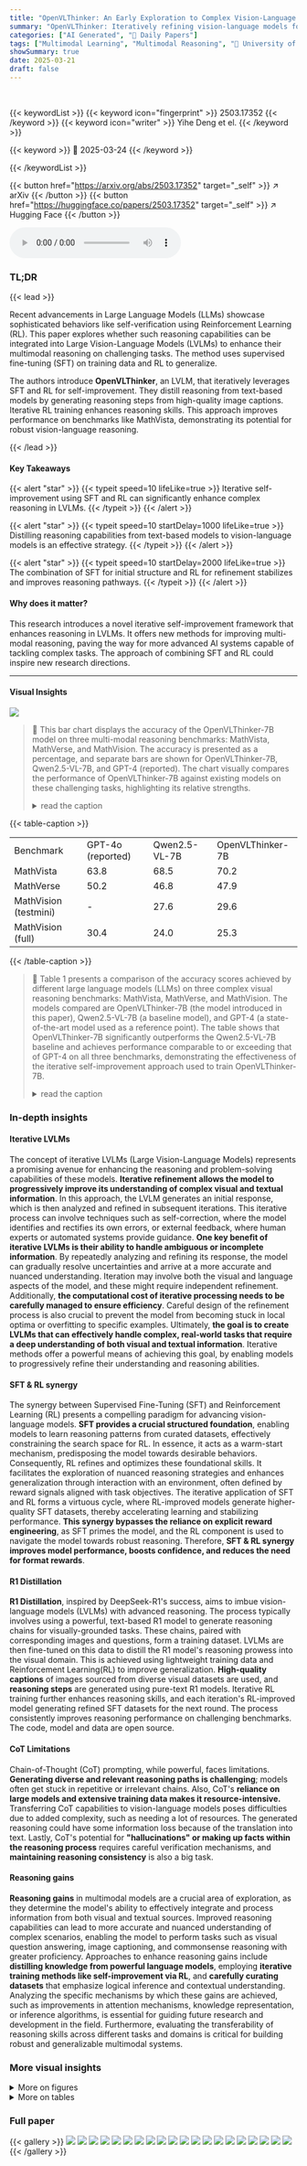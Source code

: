 ```yaml
---
title: "OpenVLThinker: An Early Exploration to Complex Vision-Language Reasoning via Iterative Self-Improvement"
summary: "OpenVLThinker: Iteratively refining vision-language models for complex reasoning, bridging the gap to R1-style capabilities."
categories: ["AI Generated", "🤗 Daily Papers"]
tags: ["Multimodal Learning", "Multimodal Reasoning", "🏢 University of California, Los Angeles",]
showSummary: true
date: 2025-03-21
draft: false
---
```


<br>

{{< keywordList >}}
{{< keyword icon="fingerprint" >}} 2503.17352 {{< /keyword >}}
{{< keyword icon="writer" >}} Yihe Deng et el. {{< /keyword >}}
 
{{< keyword >}} 🤗 2025-03-24 {{< /keyword >}}
 
{{< /keywordList >}}

{{< button href="https://arxiv.org/abs/2503.17352" target="_self" >}}
↗ arXiv
{{< /button >}}
{{< button href="https://huggingface.co/papers/2503.17352" target="_self" >}}
↗ Hugging Face
{{< /button >}}



<audio controls>
    <source src="https://ai-paper-reviewer.com/2503.17352/podcast.wav" type="audio/wav">
    Your browser does not support the audio element.
</audio>


### TL;DR


{{< lead >}}

Recent advancements in Large Language Models (LLMs) showcase sophisticated behaviors like self-verification using Reinforcement Learning (RL). This paper explores whether such reasoning capabilities can be integrated into Large Vision-Language Models (LVLMs) to enhance their multimodal reasoning on challenging tasks. The method uses supervised fine-tuning (SFT) on training data and RL to generalize.



The authors introduce **OpenVLThinker**, an LVLM, that iteratively leverages SFT and RL for self-improvement. They distill reasoning from text-based models by generating reasoning steps from high-quality image captions. Iterative RL training enhances reasoning skills. This approach improves performance on benchmarks like MathVista, demonstrating its potential for robust vision-language reasoning.

{{< /lead >}}


#### Key Takeaways

{{< alert "star" >}}
{{< typeit speed=10 lifeLike=true >}} Iterative self-improvement using SFT and RL can significantly enhance complex reasoning in LVLMs. {{< /typeit >}}
{{< /alert >}}

{{< alert "star" >}}
{{< typeit speed=10 startDelay=1000 lifeLike=true >}} Distilling reasoning capabilities from text-based models to vision-language models is an effective strategy. {{< /typeit >}}
{{< /alert >}}

{{< alert "star" >}}
{{< typeit speed=10 startDelay=2000 lifeLike=true >}} The combination of SFT for initial structure and RL for refinement stabilizes and improves reasoning pathways. {{< /typeit >}}
{{< /alert >}}

#### Why does it matter?
This research introduces a novel iterative self-improvement framework that enhances reasoning in LVLMs. It offers new methods for improving multi-modal reasoning, paving the way for more advanced AI systems capable of tackling complex tasks. The approach of combining SFT and RL could inspire new research directions.

------
#### Visual Insights



![](https://arxiv.org/html/2503.17352/x1.png)

> 🔼 This bar chart displays the accuracy of the OpenVLThinker-7B model on three multi-modal reasoning benchmarks: MathVista, MathVerse, and MathVision.  The accuracy is presented as a percentage, and separate bars are shown for OpenVLThinker-7B, Qwen2.5-VL-7B, and GPT-4 (reported).  The chart visually compares the performance of OpenVLThinker-7B against existing models on these challenging tasks, highlighting its relative strengths.
> <details>
> <summary>read the caption</summary>
> Figure 1: Performance (accuracy) of OpenVLThinker-7B on multi-modal reasoning benchmarks.
> </details>





{{< table-caption >}}
<table class="ltx_tabular ltx_centering ltx_align_middle" id="S4.T1.1">
<tr class="ltx_tr" id="S4.T1.1.1">
<td class="ltx_td ltx_align_left ltx_border_tt" id="S4.T1.1.1.1"><span class="ltx_text ltx_font_bold" id="S4.T1.1.1.1.1">Benchmark</span></td>
<td class="ltx_td ltx_align_center ltx_border_tt" id="S4.T1.1.1.2"><span class="ltx_text ltx_font_bold" id="S4.T1.1.1.2.1">GPT-4o (reported)</span></td>
<td class="ltx_td ltx_align_center ltx_border_tt" id="S4.T1.1.1.3"><span class="ltx_text ltx_font_bold" id="S4.T1.1.1.3.1">Qwen2.5-VL-7B</span></td>
<td class="ltx_td ltx_align_center ltx_border_tt" id="S4.T1.1.1.4"><span class="ltx_text ltx_font_bold" id="S4.T1.1.1.4.1">OpenVLThinker-7B</span></td>
</tr>
<tr class="ltx_tr" id="S4.T1.1.2">
<td class="ltx_td ltx_align_left ltx_border_t" id="S4.T1.1.2.1">MathVista</td>
<td class="ltx_td ltx_align_center ltx_border_t" id="S4.T1.1.2.2">63.8</td>
<td class="ltx_td ltx_align_center ltx_border_t" id="S4.T1.1.2.3">68.5</td>
<td class="ltx_td ltx_align_center ltx_border_t" id="S4.T1.1.2.4"><span class="ltx_text ltx_font_bold" id="S4.T1.1.2.4.1">70.2</span></td>
</tr>
<tr class="ltx_tr" id="S4.T1.1.3">
<td class="ltx_td ltx_align_left" id="S4.T1.1.3.1">MathVerse</td>
<td class="ltx_td ltx_align_center" id="S4.T1.1.3.2">50.2</td>
<td class="ltx_td ltx_align_center" id="S4.T1.1.3.3">46.8</td>
<td class="ltx_td ltx_align_center" id="S4.T1.1.3.4"><span class="ltx_text ltx_font_bold" id="S4.T1.1.3.4.1">47.9</span></td>
</tr>
<tr class="ltx_tr" id="S4.T1.1.4">
<td class="ltx_td ltx_align_left" id="S4.T1.1.4.1">MathVision (testmini)</td>
<td class="ltx_td ltx_align_center" id="S4.T1.1.4.2">-</td>
<td class="ltx_td ltx_align_center" id="S4.T1.1.4.3">27.6</td>
<td class="ltx_td ltx_align_center" id="S4.T1.1.4.4"><span class="ltx_text ltx_font_bold" id="S4.T1.1.4.4.1">29.6</span></td>
</tr>
<tr class="ltx_tr" id="S4.T1.1.5">
<td class="ltx_td ltx_align_left ltx_border_bb" id="S4.T1.1.5.1">MathVision (full)</td>
<td class="ltx_td ltx_align_center ltx_border_bb" id="S4.T1.1.5.2">30.4</td>
<td class="ltx_td ltx_align_center ltx_border_bb" id="S4.T1.1.5.3">24.0</td>
<td class="ltx_td ltx_align_center ltx_border_bb" id="S4.T1.1.5.4"><span class="ltx_text ltx_font_bold" id="S4.T1.1.5.4.1">25.3</span></td>
</tr>
</table>{{< /table-caption >}}

> 🔼 Table 1 presents a comparison of the accuracy scores achieved by different large language models (LLMs) on three complex visual reasoning benchmarks: MathVista, MathVerse, and MathVision.  The models compared are OpenVLThinker-7B (the model introduced in this paper), Qwen2.5-VL-7B (a baseline model), and GPT-4 (a state-of-the-art model used as a reference point).  The table shows that OpenVLThinker-7B significantly outperforms the Qwen2.5-VL-7B baseline and achieves performance comparable to or exceeding that of GPT-4 on all three benchmarks, demonstrating the effectiveness of the iterative self-improvement approach used to train OpenVLThinker-7B.
> <details>
> <summary>read the caption</summary>
> Table 1: Evaluation results across multi-modal reasoning benchmarks including MathVista, MathVerse and MathVision. We include the reported performance of GPT-4o as a reference. OpenVLThinker-7B consistently and effectively improves upon the performance of Qwen2.5-VL-7B, surpassing or matching the performance of GPT-4o.
> </details>





### In-depth insights


#### Iterative LVLMs
The concept of iterative LVLMs (Large Vision-Language Models) represents a promising avenue for enhancing the reasoning and problem-solving capabilities of these models. **Iterative refinement allows the model to progressively improve its understanding of complex visual and textual information**. In this approach, the LVLM generates an initial response, which is then analyzed and refined in subsequent iterations. This iterative process can involve techniques such as self-correction, where the model identifies and rectifies its own errors, or external feedback, where human experts or automated systems provide guidance. **One key benefit of iterative LVLMs is their ability to handle ambiguous or incomplete information**. By repeatedly analyzing and refining its response, the model can gradually resolve uncertainties and arrive at a more accurate and nuanced understanding. Iteration may involve both the visual and language aspects of the model, and these might require independent refinement. Additionally, **the computational cost of iterative processing needs to be carefully managed to ensure efficiency**. Careful design of the refinement process is also crucial to prevent the model from becoming stuck in local optima or overfitting to specific examples. Ultimately, **the goal is to create LVLMs that can effectively handle complex, real-world tasks that require a deep understanding of both visual and textual information**. Iterative methods offer a powerful means of achieving this goal, by enabling models to progressively refine their understanding and reasoning abilities.

#### SFT & RL synergy
The synergy between Supervised Fine-Tuning (SFT) and Reinforcement Learning (RL) presents a compelling paradigm for advancing vision-language models. **SFT provides a crucial structured foundation**, enabling models to learn reasoning patterns from curated datasets, effectively constraining the search space for RL. In essence, it acts as a warm-start mechanism, predisposing the model towards desirable behaviors. Consequently, RL refines and optimizes these foundational skills. It facilitates the exploration of nuanced reasoning strategies and enhances generalization through interaction with an environment, often defined by reward signals aligned with task objectives. The iterative application of SFT and RL forms a virtuous cycle, where RL-improved models generate higher-quality SFT datasets, thereby accelerating learning and stabilizing performance. **This synergy bypasses the reliance on explicit reward engineering**, as SFT primes the model, and the RL component is used to navigate the model towards robust reasoning. Therefore, **SFT & RL synergy improves model performance, boosts confidence, and reduces the need for format rewards**.

#### R1 Distillation
**R1 Distillation**, inspired by DeepSeek-R1's success, aims to imbue vision-language models (LVLMs) with advanced reasoning. The process typically involves using a powerful, text-based R1 model to generate reasoning chains for visually-grounded tasks. These chains, paired with corresponding images and questions, form a training dataset. LVLMs are then fine-tuned on this data to distill the R1 model's reasoning prowess into the visual domain. This is achieved using lightweight training data and Reinforcement Learning(RL) to improve generalization. **High-quality captions** of images sourced from diverse visual datasets are used, and **reasoning steps** are generated using pure-text R1 models. Iterative RL training further enhances reasoning skills, and each iteration's RL-improved model generating refined SFT datasets for the next round. The process consistently improves reasoning performance on challenging benchmarks. The code, model and data are open source.

#### CoT Limitations
Chain-of-Thought (CoT) prompting, while powerful, faces limitations. **Generating diverse and relevant reasoning paths is challenging**; models often get stuck in repetitive or irrelevant chains. Also, CoT's **reliance on large models and extensive training data makes it resource-intensive.** Transferring CoT capabilities to vision-language models poses difficulties due to added complexity, such as needing a lot of resources. The generated reasoning could have some information loss because of the translation into text. Lastly, CoT's potential for **"hallucinations" or making up facts within the reasoning process** requires careful verification mechanisms, and **maintaining reasoning consistency** is also a big task.

#### Reasoning gains
**Reasoning gains** in multimodal models are a crucial area of exploration, as they determine the model's ability to effectively integrate and process information from both visual and textual sources. Improved reasoning capabilities can lead to more accurate and nuanced understanding of complex scenarios, enabling the model to perform tasks such as visual question answering, image captioning, and commonsense reasoning with greater proficiency. Approaches to enhance reasoning gains include **distilling knowledge from powerful language models**, employing **iterative training methods like self-improvement via RL**, and **carefully curating datasets** that emphasize logical inference and contextual understanding. Analyzing the specific mechanisms by which these gains are achieved, such as improvements in attention mechanisms, knowledge representation, or inference algorithms, is essential for guiding future research and development in the field. Furthermore, evaluating the transferability of reasoning skills across different tasks and domains is critical for building robust and generalizable multimodal systems.


### More visual insights

<details>
<summary>More on figures
</summary>


![](https://arxiv.org/html/2503.17352/x2.png)

> 🔼 This figure illustrates the iterative training process for OpenVLThinker-7B, a vision-language model.  The process starts with a base model and a text-based reasoning model (DeepSeek-R1).  An image is input, and a captioning model generates a caption.  The caption and the original question are then fed to the DeepSeek-R1 model, which produces reasoning steps and an answer. This data (image, question, reasoning, answer) constitutes the initial Supervised Fine-Tuning (SFT) dataset.  Iteratively, the model is fine-tuned using this SFT dataset and then further improved with reinforcement learning (GRPO).  The improved model from each iteration then generates refined SFT data for the next round. This iterative approach, combining SFT and GRPO, results in improved reasoning ability,  along with progressively more challenging questions to further enhance the model's capabilities.
> <details>
> <summary>read the caption</summary>
> Figure 2: Demonstration of the training process toward OpenVLThinker-7B. We obtain the SFT data for iteration 1 via text-based R1 model that only receives the question and the generated image caption. Subsequently, we apply SFT and GRPO iteratively to leverage new reasoning data from the previous iteration and achieve self-improvement. We also evolve the data sources to progressively include more challenging questions over iterations.
> </details>



![](https://arxiv.org/html/2503.17352/x3.png)

> 🔼 This figure displays an example of OpenVLThinker's reasoning process. The model is presented with a question about an image (the image and question are shown in Figure 9).  The model demonstrates a chain of thought, showing its step-by-step reasoning. Notably, the model also exhibits self-reflection, verifying its work and correcting itself when necessary.  This example illustrates the model's ability to perform complex reasoning tasks and its capacity for self-correction and verification.
> <details>
> <summary>read the caption</summary>
> Figure 3: An example reasoning trace of OpenVLThinker. It shows desirable reasoning behavior including self-reflection and self-verification, such as “I double-check my work”. Corresponding image and question are shown in Figure 9.
> </details>



![](https://arxiv.org/html/2503.17352/x4.png)

> 🔼 This figure displays the iterative performance improvement of the OpenVLThinker model on the MathVista benchmark.  The process involves alternating between supervised fine-tuning (SFT) and Group Relative Policy Optimization (GRPO) reinforcement learning.  Each SFT iteration (SFT-Iter(i)) fine-tunes the base Qwen2.5-VL-7B model using data generated by the previous GRPO iteration (GRPO-Iter(i-1)).  Each GRPO iteration trains the model from the previous SFT iteration. This iterative approach demonstrates consistent performance gains over multiple rounds.
> <details>
> <summary>read the caption</summary>
> Figure 4: Iterative performance improvement of our model on MathVista. We note that SFT-Iter(i) is always fine-tuned from the base model Qwen2.5-VL-7B, with its training data generated from GRPO-Iter(i-1). GRPO-Iter(i) is obtained by applying GRPO to train SFT-Iter(i).
> </details>



![](https://arxiv.org/html/2503.17352/x5.png)

> 🔼 The figure shows two line graphs, (a) and (b), illustrating the training progress of the model using GRPO at iteration 1.  Graph (a) displays the average response length over training steps, while graph (b) shows the test accuracy on a held-out validation set. Both graphs indicate the model's performance improvement during training, with the test accuracy rising alongside an increase in average response length.
> <details>
> <summary>read the caption</summary>
> (a) Average response length
> </details>



![](https://arxiv.org/html/2503.17352/x6.png)

> 🔼 This figure shows the test accuracy during the training process of the GRPO (Group Relative Policy Optimization) at iteration 1.  The x-axis represents the training step, and the y-axis shows the test accuracy on a held-out validation set. The graph illustrates the model's performance improvement over training steps.  The accuracy is observed on a held-out validation set from the same distribution as the training data.
> <details>
> <summary>read the caption</summary>
> (b) Test score
> </details>



![](https://arxiv.org/html/2503.17352/x7.png)

> 🔼 This figure displays the training progress of the model using Group Relative Policy Optimization (GRPO) during the first iteration.  The left subplot shows the average response length generated by the model over training steps. The right subplot shows the test accuracy on a held-out validation dataset, which has the same distribution as the training dataset. The figure demonstrates how the model's performance and response length evolve during the training process.
> <details>
> <summary>read the caption</summary>
> Figure 5: Training progress with GRPO at iteration 1. We report the test accuracy on a held-out validation set from the same distribution as the training data.
> </details>



![](https://arxiv.org/html/2503.17352/x8.png)

> 🔼 The figure shows two subplots. Subplot (a) presents a line graph illustrating the average response length during the training process of the GRPO (Group Relative Policy Optimization) at iteration 1.  The x-axis represents the training step, while the y-axis indicates the average response length. The graph shows fluctuations in the average response length over the training steps. Subplot (b) displays a line graph depicting the test accuracy on a held-out validation set during the same GRPO training process at iteration 1. The x-axis represents the training step, and the y-axis shows the test accuracy. This subplot demonstrates the test accuracy's behavior over the course of training.  Together, the two subplots provide insight into the relationship between response length and model performance during GRPO training.
> <details>
> <summary>read the caption</summary>
> (a) Average response length
> </details>



![](https://arxiv.org/html/2503.17352/extracted/6298557/figures/image.jpg)

> 🔼 The figure shows the test accuracy during the training process of the model using GRPO at iteration 1. The x-axis represents the training step, and the y-axis represents the test accuracy on a held-out validation set. The accuracy gradually improves over the training steps, indicating that the GRPO optimization process is effective in improving the model's performance.  The graph demonstrates that as the average length of model responses increases during the GRPO optimization process, the test accuracy also increases.
> <details>
> <summary>read the caption</summary>
> (b) Test score
> </details>



![](https://arxiv.org/html/2503.17352/extracted/6298557/figures/example_question.jpg)

> 🔼 This figure displays the training progress of the model using Group Relative Policy Optimization (GRPO) at iteration 2.  The left subplot shows the average response length throughout the training process, indicating the length of the model's reasoning steps. The right subplot presents the test accuracy, measured on a held-out validation set that mirrors the distribution of the training data, allowing for a robust evaluation of the model's generalization capabilities. The trendlines illustrate the interplay between the length of the reasoning process and the overall model accuracy, revealing the effectiveness of the GRPO training strategy.
> <details>
> <summary>read the caption</summary>
> Figure 6: Training progress with GRPO at iteration 2. We report the test accuracy on a held-out validation set from the same distribution as the training data.
> </details>



![](https://arxiv.org/html/2503.17352/x9.png)

> 🔼 This figure displays the performance (Pass@k accuracy) of different reasoning models on a visual question answering (VQA) task. The performance is evaluated based on captions generated by two different vision-language large language models (LLMs): LLaVA-v1.6-34B and GPT-40.  The x-axis represents the number of reasoning paths sampled (k), while the y-axis shows the accuracy. Different colored lines represent different reasoning models, comparing standard models against those incorporating R1-style reasoning. The results illustrate the impact of caption quality from different vision-language models on the effectiveness of various reasoning approaches in a VQA context.
> <details>
> <summary>read the caption</summary>
> Figure 7: Pass@k accuracy of different reasoning models based on captions generated with different vision-language LLMs.
> </details>



![](https://arxiv.org/html/2503.17352/x10.png)

> 🔼 Figure 8 shows the image used in a visual reasoning task presented in Section 4.2 of the paper. The image contains a simple line segment drawn on a ruler. The task for the model is to determine the length of the line, demonstrating the model's ability to understand simple measurements using visual information.
> <details>
> <summary>read the caption</summary>
> Figure 8: The image to the visual reasoning task that we showed in section 4.2
> </details>



</details>




<details>
<summary>More on tables
</summary>


{{< table-caption >}}
<table class="ltx_tabular ltx_centering ltx_align_middle" id="S4.T2.1">
<tr class="ltx_tr" id="S4.T2.1.1">
<td class="ltx_td ltx_align_left ltx_border_tt" id="S4.T2.1.1.1"><span class="ltx_text ltx_font_bold" id="S4.T2.1.1.1.1">Method</span></td>
<td class="ltx_td ltx_align_justify ltx_align_top ltx_border_tt" id="S4.T2.1.1.2">
<span class="ltx_inline-block ltx_align_top" id="S4.T2.1.1.2.1">
<span class="ltx_p" id="S4.T2.1.1.2.1.1" style="width:284.5pt;"><span class="ltx_text ltx_font_bold" id="S4.T2.1.1.2.1.1.1">Data Sources</span></span>
</span>
</td>
<td class="ltx_td ltx_align_center ltx_border_tt" id="S4.T2.1.1.3"><span class="ltx_text ltx_font_bold" id="S4.T2.1.1.3.1">Data Amount</span></td>
</tr>
<tr class="ltx_tr" id="S4.T2.1.2">
<td class="ltx_td ltx_align_left ltx_border_t" id="S4.T2.1.2.1">SFT-Iter1</td>
<td class="ltx_td ltx_align_justify ltx_align_top ltx_border_t" id="S4.T2.1.2.2">
<span class="ltx_inline-block ltx_align_top" id="S4.T2.1.2.2.1">
<span class="ltx_p" id="S4.T2.1.2.2.1.1" style="width:284.5pt;">FigureQA, GEOS, Geometry3K, TabMWP, VizWiz, and AI2D</span>
</span>
</td>
<td class="ltx_td ltx_align_center ltx_border_t" id="S4.T2.1.2.3">25k</td>
</tr>
<tr class="ltx_tr" id="S4.T2.1.3">
<td class="ltx_td ltx_align_left" id="S4.T2.1.3.1">GRPO-Iter1</td>
<td class="ltx_td ltx_align_justify ltx_align_top" id="S4.T2.1.3.2">
<span class="ltx_inline-block ltx_align_top" id="S4.T2.1.3.2.1">
<span class="ltx_p" id="S4.T2.1.3.2.1.1" style="width:284.5pt;">Geometry3K, GEOS, FigureQA, CLEVR, and SuperCLEVR</span>
</span>
</td>
<td class="ltx_td ltx_align_center" id="S4.T2.1.3.3">5k</td>
</tr>
<tr class="ltx_tr" id="S4.T2.1.4">
<td class="ltx_td ltx_align_left ltx_border_t" id="S4.T2.1.4.1">SFT-Iter2</td>
<td class="ltx_td ltx_align_justify ltx_align_top ltx_border_t" id="S4.T2.1.4.2">
<span class="ltx_inline-block ltx_align_top" id="S4.T2.1.4.2.1">
<span class="ltx_p" id="S4.T2.1.4.2.1.1" style="width:284.5pt;">FigureQA, GEOS, Geometry3K, TabMWP, VizWiz, AI2D, CLEVR, SuperCLEVR, IconQA, MapQA, and ScienceQA</span>
</span>
</td>
<td class="ltx_td ltx_align_center ltx_border_t" id="S4.T2.1.4.3">5k</td>
</tr>
<tr class="ltx_tr" id="S4.T2.1.5">
<td class="ltx_td ltx_align_left" id="S4.T2.1.5.1">GRPO-Iter2</td>
<td class="ltx_td ltx_align_justify ltx_align_top" id="S4.T2.1.5.2">
<span class="ltx_inline-block ltx_align_top" id="S4.T2.1.5.2.1">
<span class="ltx_p" id="S4.T2.1.5.2.1.1" style="width:284.5pt;">Geometry3K, GEOS, FigureQA, CLEVR, and SuperCLEVR</span>
</span>
</td>
<td class="ltx_td ltx_align_center" id="S4.T2.1.5.3">5k</td>
</tr>
<tr class="ltx_tr" id="S4.T2.1.6">
<td class="ltx_td ltx_align_left ltx_border_t" id="S4.T2.1.6.1">SFT-Iter3</td>
<td class="ltx_td ltx_align_justify ltx_align_top ltx_border_t" id="S4.T2.1.6.2">
<span class="ltx_inline-block ltx_align_top" id="S4.T2.1.6.2.1">
<span class="ltx_p" id="S4.T2.1.6.2.1.1" style="width:284.5pt;">FigureQA, GEOS, Geometry3K, TabMWP, VizWiz, AI2D, CLEVR, SuperCLEVR, IconQA, MapQA, and ScienceQA</span>
</span>
</td>
<td class="ltx_td ltx_align_center ltx_border_t" id="S4.T2.1.6.3">5k</td>
</tr>
<tr class="ltx_tr" id="S4.T2.1.7">
<td class="ltx_td ltx_align_left ltx_border_bb" id="S4.T2.1.7.1">GRPO-Iter3</td>
<td class="ltx_td ltx_align_justify ltx_align_top ltx_border_bb" id="S4.T2.1.7.2">
<span class="ltx_inline-block ltx_align_top" id="S4.T2.1.7.2.1">
<span class="ltx_p" id="S4.T2.1.7.2.1.1" style="width:284.5pt;">Geometry3K (larger proportion), GEOS, FigureQA, CLEVR, and SuperCLEVR (larger proportion)</span>
</span>
</td>
<td class="ltx_td ltx_align_center ltx_border_bb" id="S4.T2.1.7.3">5k</td>
</tr>
</table>{{< /table-caption >}}
> 🔼 This table details the data used to train the OpenVLThinker model across three iterative rounds of supervised fine-tuning (SFT) and reinforcement learning (RL).  Each iteration builds upon the previous one, with the model's improved reasoning capabilities from the RL phase used to generate refined training data for the next SFT phase.  The table shows the datasets included in each iteration, illustrating a progressive increase in the difficulty of the reasoning tasks.  The amount of data used in each SFT and RL iteration is also specified.  This iterative process enables the model to learn more complex reasoning skills over time.
> <details>
> <summary>read the caption</summary>
> Table 2: Data sources and amounts for different iterations. We progressively evolve the data so that more challenging data are included in later iterations.
> </details>

{{< table-caption >}}
<table class="ltx_tabular ltx_centering ltx_align_middle" id="S4.T3.1">
<tr class="ltx_tr" id="S4.T3.1.2">
<td class="ltx_td ltx_align_left ltx_border_tt" id="S4.T3.1.2.1"><span class="ltx_text ltx_font_bold" id="S4.T3.1.2.1.1">Model Variant</span></td>
<td class="ltx_td ltx_align_center ltx_border_tt" id="S4.T3.1.2.2"><span class="ltx_text ltx_font_bold" id="S4.T3.1.2.2.1">Accuracy (%)</span></td>
</tr>
<tr class="ltx_tr" id="S4.T3.1.3">
<td class="ltx_td ltx_align_left ltx_border_t" id="S4.T3.1.3.1">Qwen2.5-VL-7B (baseline)</td>
<td class="ltx_td ltx_align_center ltx_border_t" id="S4.T3.1.3.2">68.5</td>
</tr>
<tr class="ltx_tr" id="S4.T3.1.4">
<td class="ltx_td ltx_align_left" id="S4.T3.1.4.1">Vanilla SFT data (unfiltered)</td>
<td class="ltx_td ltx_align_center" id="S4.T3.1.4.2">48.4</td>
</tr>
<tr class="ltx_tr" id="S4.T3.1.1">
<td class="ltx_td ltx_align_left" id="S4.T3.1.1.1">Filtered by length (<math alttext="&lt;" class="ltx_Math" display="inline" id="S4.T3.1.1.1.m1.1"><semantics id="S4.T3.1.1.1.m1.1a"><mo id="S4.T3.1.1.1.m1.1.1" xref="S4.T3.1.1.1.m1.1.1.cmml">&lt;</mo><annotation-xml encoding="MathML-Content" id="S4.T3.1.1.1.m1.1b"><lt id="S4.T3.1.1.1.m1.1.1.cmml" xref="S4.T3.1.1.1.m1.1.1"></lt></annotation-xml><annotation encoding="application/x-tex" id="S4.T3.1.1.1.m1.1c">&lt;</annotation><annotation encoding="application/x-llamapun" id="S4.T3.1.1.1.m1.1d">&lt;</annotation></semantics></math>500 words)</td>
<td class="ltx_td ltx_align_center" id="S4.T3.1.1.2">55.0</td>
</tr>
<tr class="ltx_tr" id="S4.T3.1.5">
<td class="ltx_td ltx_align_left ltx_border_bb" id="S4.T3.1.5.1">Removed reflections (<span class="ltx_text ltx_font_bold" id="S4.T3.1.5.1.1">SFT-Iter1</span>)</td>
<td class="ltx_td ltx_align_center ltx_border_bb" id="S4.T3.1.5.2">62.5</td>
</tr>
</table>{{< /table-caption >}}
> 🔼 This table presents the performance comparison of different data filtering strategies used during supervised fine-tuning (SFT) on the MathVista benchmark.  It shows how different preprocessing techniques applied to the training data impact the model's accuracy.  Specifically, it contrasts the results obtained using unfiltered data, data filtered by length (under 500 words), and data with reflections removed. This allows for an analysis of how data cleaning affects the model's ability to learn effective reasoning strategies.
> <details>
> <summary>read the caption</summary>
> Table 3: Performance on the MathVista benchmark comparing different SFT data-filtering strategies.
> </details>

{{< table-caption >}}
<table class="ltx_tabular ltx_centering ltx_align_middle" id="S4.T4.1">
<tr class="ltx_tr" id="S4.T4.1.1">
<td class="ltx_td ltx_border_tt" id="S4.T4.1.1.1"></td>
<td class="ltx_td ltx_align_center ltx_border_tt" id="S4.T4.1.1.2">Qwen2.5-VL-7B</td>
<td class="ltx_td ltx_align_center ltx_border_tt" id="S4.T4.1.1.3">R1-Onevision-7B</td>
<td class="ltx_td ltx_align_center ltx_border_tt" id="S4.T4.1.1.4">SFT-Iter1</td>
</tr>
<tr class="ltx_tr" id="S4.T4.1.2">
<td class="ltx_td ltx_align_left ltx_border_bb ltx_border_t" id="S4.T4.1.2.1">MathVista</td>
<td class="ltx_td ltx_align_center ltx_border_bb ltx_border_t" id="S4.T4.1.2.2">68.5</td>
<td class="ltx_td ltx_align_center ltx_border_bb ltx_border_t" id="S4.T4.1.2.3">61.5</td>
<td class="ltx_td ltx_align_center ltx_border_bb ltx_border_t" id="S4.T4.1.2.4">62.5</td>
</tr>
</table>{{< /table-caption >}}
> 🔼 Table 4 presents a comparison of the accuracy achieved on the MathVista benchmark by different models.  The baseline is Qwen2.5-VL-7B, whose reported performance was replicated in this study.  The table also includes the performance of R1-Onevision, another model which was fine-tuned using supervised fine-tuning (SFT) with a substantially larger dataset (119k examples) compared to the current study.  The key finding is that both the current study's SFT-Iter1 model and R1-Onevision exhibit a performance decrease compared to the baseline, suggesting that simply applying SFT with a large dataset may not guarantee improved performance on this benchmark.
> <details>
> <summary>read the caption</summary>
> Table 4: Accuracy (%) on MathVista. While our evaluation recovered the reported performance of Qwen2.5-VL-7B, the performance of SFT-ed model R1-Onevision with 119k SFT data exhibited similar performance decline as our SFT-Iter1 under the same evaluation.
> </details>

{{< table-caption >}}
<table class="ltx_tabular ltx_centering ltx_align_middle" id="A1.T5.1">
<tr class="ltx_tr" id="A1.T5.1.1">
<td class="ltx_td ltx_align_left ltx_border_tt" id="A1.T5.1.1.1"><span class="ltx_text ltx_font_bold" id="A1.T5.1.1.1.1">Caption Type</span></td>
<td class="ltx_td ltx_align_center ltx_border_tt" id="A1.T5.1.1.2"><span class="ltx_text ltx_font_bold" id="A1.T5.1.1.2.1">pass@1</span></td>
<td class="ltx_td ltx_align_center ltx_border_tt" id="A1.T5.1.1.3"><span class="ltx_text ltx_font_bold" id="A1.T5.1.1.3.1">pass@2</span></td>
<td class="ltx_td ltx_align_center ltx_border_tt" id="A1.T5.1.1.4"><span class="ltx_text ltx_font_bold" id="A1.T5.1.1.4.1">pass@4</span></td>
</tr>
<tr class="ltx_tr" id="A1.T5.1.2">
<td class="ltx_td ltx_align_left ltx_border_t" id="A1.T5.1.2.1">Original</td>
<td class="ltx_td ltx_align_center ltx_border_t" id="A1.T5.1.2.2"><span class="ltx_text ltx_font_bold" id="A1.T5.1.2.2.1">33</span></td>
<td class="ltx_td ltx_align_center ltx_border_t" id="A1.T5.1.2.3"><span class="ltx_text ltx_font_bold" id="A1.T5.1.2.3.1">37</span></td>
<td class="ltx_td ltx_align_center ltx_border_t" id="A1.T5.1.2.4">44</td>
</tr>
<tr class="ltx_tr" id="A1.T5.1.3">
<td class="ltx_td ltx_align_left ltx_border_bb" id="A1.T5.1.3.1">Refined</td>
<td class="ltx_td ltx_align_center ltx_border_bb" id="A1.T5.1.3.2">29</td>
<td class="ltx_td ltx_align_center ltx_border_bb" id="A1.T5.1.3.3">35</td>
<td class="ltx_td ltx_align_center ltx_border_bb" id="A1.T5.1.3.4"><span class="ltx_text ltx_font_bold" id="A1.T5.1.3.4.1">46</span></td>
</tr>
</table>{{< /table-caption >}}
> 🔼 This table presents the results of a single-round caption refinement experiment on Visual Question Answering (VQA) tasks.  It shows the impact of refining captions on the model's ability to correctly answer questions, measuring accuracy at different thresholds (pass@1, pass@2, pass@4). The results indicate only a minor improvement in accuracy at the highest threshold (pass@4), while accuracy remains largely unchanged at lower thresholds. This suggests that a single round of caption refinement is insufficient to produce significant gains in VQA performance.
> <details>
> <summary>read the caption</summary>
> Table 5: VQA accuracy after a single round of caption refinement. While pass@4 increases slightly, pass@1 and pass@2 remain largely unchanged.
> </details>

{{< table-caption >}}
<table class="ltx_tabular ltx_centering ltx_align_middle" id="A2.T6.1">
<tr class="ltx_tr" id="A2.T6.1.1">
<td class="ltx_td ltx_align_center ltx_border_r ltx_border_tt" id="A2.T6.1.1.1">max_new_tokens</td>
<td class="ltx_td ltx_align_center ltx_border_tt" id="A2.T6.1.1.2">2048</td>
</tr>
<tr class="ltx_tr" id="A2.T6.1.2">
<td class="ltx_td ltx_align_center ltx_border_r" id="A2.T6.1.2.1">top_p</td>
<td class="ltx_td ltx_align_center" id="A2.T6.1.2.2">0.001</td>
</tr>
<tr class="ltx_tr" id="A2.T6.1.3">
<td class="ltx_td ltx_align_center ltx_border_r" id="A2.T6.1.3.1">top_k</td>
<td class="ltx_td ltx_align_center" id="A2.T6.1.3.2">1</td>
</tr>
<tr class="ltx_tr" id="A2.T6.1.4">
<td class="ltx_td ltx_align_center ltx_border_r" id="A2.T6.1.4.1">temperature</td>
<td class="ltx_td ltx_align_center" id="A2.T6.1.4.2">0.01</td>
</tr>
<tr class="ltx_tr" id="A2.T6.1.5">
<td class="ltx_td ltx_align_center ltx_border_bb ltx_border_r" id="A2.T6.1.5.1">repetition_penalty</td>
<td class="ltx_td ltx_align_center ltx_border_bb" id="A2.T6.1.5.2">1.0</td>
</tr>
</table>{{< /table-caption >}}
> 🔼 This table lists the hyperparameters used during the inference phase of the OpenVLThinker model.  It includes values for parameters such as `max_new_tokens`, controlling the maximum number of tokens generated; `top_p` and `top_k`, which govern token selection probabilities;  `temperature`, influencing randomness in generation; and `repetition_penalty`, preventing repetitive outputs.
> <details>
> <summary>read the caption</summary>
> Table 6: Inference hyperparameters.
> </details>

{{< table-caption >}}
<table class="ltx_tabular ltx_centering ltx_align_middle" id="A2.T7.1">
<tr class="ltx_tr" id="A2.T7.1.1">
<td class="ltx_td ltx_align_center ltx_border_r ltx_border_tt" id="A2.T7.1.1.1">Data type</td>
<td class="ltx_td ltx_align_center ltx_border_tt" id="A2.T7.1.1.2">bf16</td>
</tr>
<tr class="ltx_tr" id="A2.T7.1.2">
<td class="ltx_td ltx_align_center ltx_border_r" id="A2.T7.1.2.1">Learning rate</td>
<td class="ltx_td ltx_align_center" id="A2.T7.1.2.2">5e-7</td>
</tr>
<tr class="ltx_tr" id="A2.T7.1.3">
<td class="ltx_td ltx_align_center ltx_border_r" id="A2.T7.1.3.1">Global batch size</td>
<td class="ltx_td ltx_align_center" id="A2.T7.1.3.2">32</td>
</tr>
<tr class="ltx_tr" id="A2.T7.1.4">
<td class="ltx_td ltx_align_center ltx_border_r" id="A2.T7.1.4.1">Scheduler</td>
<td class="ltx_td ltx_align_center" id="A2.T7.1.4.2">Cosine</td>
</tr>
<tr class="ltx_tr" id="A2.T7.1.5">
<td class="ltx_td ltx_align_center ltx_border_r" id="A2.T7.1.5.1">Warmup ratio</td>
<td class="ltx_td ltx_align_center" id="A2.T7.1.5.2">0.1</td>
</tr>
<tr class="ltx_tr" id="A2.T7.1.6">
<td class="ltx_td ltx_align_center ltx_border_r" id="A2.T7.1.6.1">Num train epochs</td>
<td class="ltx_td ltx_align_center" id="A2.T7.1.6.2">1</td>
</tr>
<tr class="ltx_tr" id="A2.T7.1.7">
<td class="ltx_td ltx_align_center ltx_border_bb ltx_border_r" id="A2.T7.1.7.1">Image max pixels</td>
<td class="ltx_td ltx_align_center ltx_border_bb" id="A2.T7.1.7.2">262144</td>
</tr>
</table>{{< /table-caption >}}
> 🔼 Table 7 details the hyperparameters used during the supervised fine-tuning phase of the OpenVLThinker model training.  It lists the data type used (bf16), the learning rate, the global and rollout batch sizes, the scheduler type (Cosine), the warmup ratio, the number of training epochs, and the maximum number of image pixels.
> <details>
> <summary>read the caption</summary>
> Table 7: Supervised fine-tuning hyperparameters.
> </details>

{{< table-caption >}}
<table class="ltx_tabular ltx_centering ltx_align_middle" id="A2.T8.1">
<tr class="ltx_tr" id="A2.T8.1.1">
<td class="ltx_td ltx_align_center ltx_border_r ltx_border_tt" id="A2.T8.1.1.1">Rollout batch size</td>
<td class="ltx_td ltx_align_center ltx_border_tt" id="A2.T8.1.1.2">512</td>
</tr>
<tr class="ltx_tr" id="A2.T8.1.2">
<td class="ltx_td ltx_align_center ltx_border_r" id="A2.T8.1.2.1">Global batch size</td>
<td class="ltx_td ltx_align_center" id="A2.T8.1.2.2">128</td>
</tr>
<tr class="ltx_tr" id="A2.T8.1.3">
<td class="ltx_td ltx_align_center ltx_border_r" id="A2.T8.1.3.1">Max grad norm</td>
<td class="ltx_td ltx_align_center" id="A2.T8.1.3.2">1.0</td>
</tr>
<tr class="ltx_tr" id="A2.T8.1.4">
<td class="ltx_td ltx_align_center ltx_border_r" id="A2.T8.1.4.1">Data type</td>
<td class="ltx_td ltx_align_center" id="A2.T8.1.4.2">bf16</td>
</tr>
<tr class="ltx_tr" id="A2.T8.1.5">
<td class="ltx_td ltx_align_center ltx_border_r" id="A2.T8.1.5.1">Learning rate</td>
<td class="ltx_td ltx_align_center" id="A2.T8.1.5.2">1e-6</td>
</tr>
<tr class="ltx_tr" id="A2.T8.1.6">
<td class="ltx_td ltx_align_center ltx_border_r" id="A2.T8.1.6.1">Weight decay</td>
<td class="ltx_td ltx_align_center" id="A2.T8.1.6.2">1e-2</td>
</tr>
<tr class="ltx_tr" id="A2.T8.1.7">
<td class="ltx_td ltx_align_center ltx_border_r" id="A2.T8.1.7.1">Warmup ratio</td>
<td class="ltx_td ltx_align_center" id="A2.T8.1.7.2">0.0</td>
</tr>
<tr class="ltx_tr" id="A2.T8.1.8">
<td class="ltx_td ltx_align_center ltx_border_bb ltx_border_r" id="A2.T8.1.8.1">Rollout temperature</td>
<td class="ltx_td ltx_align_center ltx_border_bb" id="A2.T8.1.8.2">1.0</td>
</tr>
</table>{{< /table-caption >}}
> 🔼 Table 8 presents the hyperparameters used in the Group Relative Policy Optimization (GRPO) algorithm, a reinforcement learning method employed in the study.  These hyperparameters control various aspects of the GRPO training process, including the batch sizes for both rollout and gradient calculations, the maximum gradient norm to prevent exploding gradients, the learning rate and weight decay for optimization, and the rollout temperature that affects the randomness of action selection during the rollout phase.
> <details>
> <summary>read the caption</summary>
> Table 8: GRPO hyperparameters.
> </details>

</details>




### Full paper

{{< gallery >}}
<img src="https://ai-paper-reviewer.com/2503.17352/1.png" class="grid-w50 md:grid-w33 xl:grid-w25" />
<img src="https://ai-paper-reviewer.com/2503.17352/2.png" class="grid-w50 md:grid-w33 xl:grid-w25" />
<img src="https://ai-paper-reviewer.com/2503.17352/3.png" class="grid-w50 md:grid-w33 xl:grid-w25" />
<img src="https://ai-paper-reviewer.com/2503.17352/4.png" class="grid-w50 md:grid-w33 xl:grid-w25" />
<img src="https://ai-paper-reviewer.com/2503.17352/5.png" class="grid-w50 md:grid-w33 xl:grid-w25" />
<img src="https://ai-paper-reviewer.com/2503.17352/6.png" class="grid-w50 md:grid-w33 xl:grid-w25" />
<img src="https://ai-paper-reviewer.com/2503.17352/7.png" class="grid-w50 md:grid-w33 xl:grid-w25" />
<img src="https://ai-paper-reviewer.com/2503.17352/8.png" class="grid-w50 md:grid-w33 xl:grid-w25" />
<img src="https://ai-paper-reviewer.com/2503.17352/9.png" class="grid-w50 md:grid-w33 xl:grid-w25" />
<img src="https://ai-paper-reviewer.com/2503.17352/10.png" class="grid-w50 md:grid-w33 xl:grid-w25" />
<img src="https://ai-paper-reviewer.com/2503.17352/11.png" class="grid-w50 md:grid-w33 xl:grid-w25" />
<img src="https://ai-paper-reviewer.com/2503.17352/12.png" class="grid-w50 md:grid-w33 xl:grid-w25" />
<img src="https://ai-paper-reviewer.com/2503.17352/13.png" class="grid-w50 md:grid-w33 xl:grid-w25" />
<img src="https://ai-paper-reviewer.com/2503.17352/14.png" class="grid-w50 md:grid-w33 xl:grid-w25" />
<img src="https://ai-paper-reviewer.com/2503.17352/15.png" class="grid-w50 md:grid-w33 xl:grid-w25" />
<img src="https://ai-paper-reviewer.com/2503.17352/16.png" class="grid-w50 md:grid-w33 xl:grid-w25" />
<img src="https://ai-paper-reviewer.com/2503.17352/17.png" class="grid-w50 md:grid-w33 xl:grid-w25" />
<img src="https://ai-paper-reviewer.com/2503.17352/18.png" class="grid-w50 md:grid-w33 xl:grid-w25" />
<img src="https://ai-paper-reviewer.com/2503.17352/19.png" class="grid-w50 md:grid-w33 xl:grid-w25" />
<img src="https://ai-paper-reviewer.com/2503.17352/20.png" class="grid-w50 md:grid-w33 xl:grid-w25" />
{{< /gallery >}}